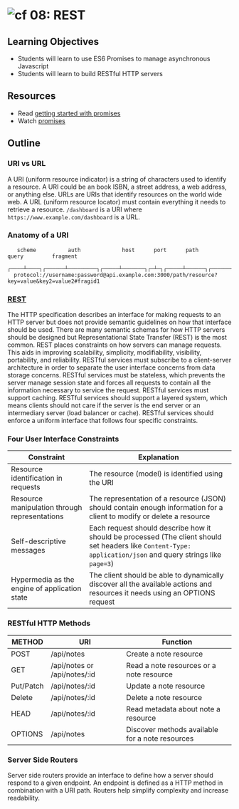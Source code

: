 ![cf](http://i.imgur.com/7v5ASc8.png) 08: REST
===

## Learning Objectives
* Students will learn to use ES6 Promises to manage asynchronous Javascript
* Students will learn to build RESTful HTTP servers

## Resources
* Read [getting started with promises](https://developers.google.com/web/fundamentals/getting-started/primers/promises)
* Watch [promises](https://www.youtube.com/watch?v=2d7s3spWAzo)

## Outline

### URI vs URL
A URI (uniform resource indicator) is a string of characters used to identify a resource. A URI could be an book ISBN, a street address, a web address, or anything else. URLs are URIs that identify resources on the world wide web. A URL (uniform resource locator) must contain everything it needs to retrieve a resource. `/dashboard` is a URI where `https://www.example.com/dashboard` is a URL.

### Anatomy of a URI
```
   scheme          auth             host      port      path             query         fragment
  ┌────┴────┐┌──────┴─────────┐┌─────┴───────┐┌─┴─┐┌─────┴──────┐┌─────────┴──────────┐┌──┴───┐
  protocol://username:password@api.example.com:3000/path/resource?key=value&key2=value2#fragid1
```

### [REST](https://www.w3.org/2001/sw/wiki/REST)
The HTTP specification describes an interface for making requests to an HTTP server but does not provide semantic guidelines on how that interface should be used. There are many semantic schemas for how HTTP servers should be designed but Representational State Transfer (REST) is the most common. REST places constraints on how servers can manage requests.  This aids in improving scalability, simplicity, modifiability, visibility, portability, and reliability. RESTful services must subscribe to a client-server architecture in order to separate the user interface concerns from data storage concerns. RESTful services must be stateless, which prevents the server manage session state and forces all requests to contain all the information necessary to service the request. RESTful services must support caching. RESTful services should support a layered system, which means clients should not care if the server is the end server or an intermediary server (load balancer or cache).  RESTful services should enforce a uniform interface that follows four specific constraints.

### Four User Interface Constraints
| Constraint | Explanation |
| --- | --- |
| Resource identification in requests  | The resource (model) is identified using the URI |
| Resource manipulation through representations | The representation of a resource (JSON) should contain enough information for a client to modify or delete a resource |
| Self-descriptive messages | Each request should describe how it should be processed (The client should set headers like `Content-Type: application/json` and query strings like `page=3`) |
| Hypermedia as the engine of application state | The client should be able to dynamically discover all the available actions and resources it needs using an OPTIONS request |

### RESTful HTTP Methods
| METHOD | URI | Function |
| --- | --- | --- |
| POST | /api/notes | Create a note resource |
| GET | /api/notes or /api/notes/:id  | Read a note resources or a note resource |
| Put/Patch | /api/notes/:id | Update a note resource |
| Delete |  /api/notes/:id | Delete a note resource |
| HEAD | /api/notes/:id | Read metadata about note a resource |
| OPTIONS |  /api/notes | Discover methods available for a note resources |

### Server Side Routers
Server side routers provide an interface to define how a server should respond to a given endpoint. An endpoint is defined as a HTTP method in combination with a URI path. Routers help simplify complexity and increase readability.

